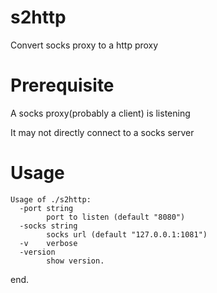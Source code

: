 # s2http

Convert socks proxy to a http proxy

# Prerequisite

A socks proxy(probably a client) is listening

It may not directly connect to a socks server

# Usage

```
Usage of ./s2http:
  -port string
        port to listen (default "8080")
  -socks string
        socks url (default "127.0.0.1:1081")
  -v    verbose
  -version
        show version.
```

end.  

